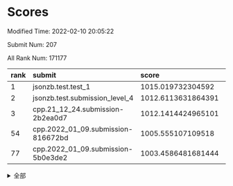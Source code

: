# Scores

Modified Time: 2022-02-10 20:05:22

Submit Num: 207

All Rank Num: 171177

| rank |               submit               |       score        |       sigma        | pk_num |
| :--- | :--------------------------------- | :----------------- | :----------------- | :----- |
| 1    | jsonzb.test.test_1                 | 1015.019732304592  | 0.8750998086879107 | 3304   |
| 2    | jsonzb.test.submission_level_4     | 1012.6113631864391 | 0.8049688159119656 | 3305   |
| 3    | cpp.21_12_24.submission-2b2ea0d7   | 1012.1414424965101 | 0.8084160879627027 | 3307   |
| 54   | cpp.2022_01_09.submission-816672bd | 1005.555107109518  | 0.7258051284507435 | 3305   |
| 77   | cpp.2022_01_09.submission-5b0e3de2 | 1003.4586481681444 | 0.7290115983449722 | 3307   |


<details>
<summary>全部</summary>

| rank |                 submit                 |       score        |       sigma        | pk_num |
| :--- | :------------------------------------- | :----------------- | :----------------- | :----- |
| 1    | jsonzb.test.test_1                     | 1015.019732304592  | 0.8750998086879107 | 3304   |
| 2    | jsonzb.test.submission_level_4         | 1012.6113631864391 | 0.8049688159119656 | 3305   |
| 3    | cpp.21_12_24.submission-2b2ea0d7       | 1012.1414424965101 | 0.8084160879627027 | 3307   |
| 4    | gobigger.level_3.submission_level_3_28 | 1011.6053072384937 | 0.8006148648364906 | 3306   |
| 5    | gobigger.level_3.submission_level_3_4  | 1011.5491587233357 | 0.753964546224685  | 3303   |
| 6    | gobigger.level_3.submission_level_3_42 | 1011.3178415073754 | 0.7500493323156944 | 3310   |
| 7    | gobigger.level_3.submission_level_3_34 | 1011.2287717372985 | 0.734265424486976  | 3311   |
| 8    | gobigger.level_3.submission_level_3_31 | 1011.1965353605372 | 0.755931707612145  | 3310   |
| 9    | gobigger.level_3.submission_level_3_48 | 1011.0363202151711 | 0.7839667297977886 | 3306   |
| 10   | gobigger.level_3.submission_level_3_22 | 1011.0072988504337 | 0.7459587570010261 | 3305   |
| 11   | gobigger.level_3.submission_level_3_10 | 1010.9853696685317 | 0.7692875809610819 | 3310   |
| 12   | gobigger.level_3.submission_level_3_46 | 1010.9579630924102 | 0.782272552109578  | 3306   |
| 13   | gobigger.level_3.submission_level_3_1  | 1010.8603027353074 | 0.7824621716653467 | 3311   |
| 14   | gobigger.level_3.submission_level_3_8  | 1010.8482231188345 | 0.7696037558353415 | 3312   |
| 15   | gobigger.level_3.submission_level_3_43 | 1010.7911513174936 | 0.7817396475291245 | 3304   |
| 16   | gobigger.level_3.submission_level_3_41 | 1010.5964301495967 | 0.7550172530062057 | 3306   |
| 17   | gobigger.level_3.submission_level_3_6  | 1010.562077986985  | 0.7692303822134352 | 3314   |
| 18   | gobigger.level_3.submission_level_3_9  | 1010.5468377569374 | 0.7505639965168761 | 3308   |
| 19   | gobigger.level_3.submission_level_3_45 | 1010.4854654496424 | 0.7664320926108726 | 3311   |
| 20   | gobigger.level_3.submission_level_3_23 | 1010.3773123567173 | 0.7728369040949953 | 3309   |
| 21   | gobigger.level_3.submission_level_3_26 | 1010.3381392994448 | 0.758902265923079  | 3308   |
| 22   | gobigger.level_3.submission_level_3_5  | 1010.3368657123045 | 0.7687040973962167 | 3307   |
| 23   | gobigger.level_3.submission_level_3_27 | 1010.1732136864777 | 0.7685883014056571 | 3310   |
| 24   | gobigger.level_3.submission_level_3_36 | 1010.0042997318048 | 0.7638710779005851 | 3311   |
| 25   | gobigger.level_3.submission_level_3_13 | 1009.9921452753258 | 0.7582051194286755 | 3310   |
| 26   | gobigger.level_3.submission_level_3_20 | 1009.9765025828355 | 0.7427848665589243 | 3305   |
| 27   | gobigger.level_3.submission_level_3_39 | 1009.9564434188055 | 0.7517919686299336 | 3305   |
| 28   | gobigger.level_3.submission_level_3_19 | 1009.9552689869838 | 0.7711715142060915 | 3309   |
| 29   | gobigger.level_3.submission_level_3_0  | 1009.9249659166848 | 0.7493172026431606 | 3306   |
| 30   | gobigger.level_3.submission_level_3_12 | 1009.8781620731693 | 0.7580664039299257 | 3307   |
| 31   | gobigger.level_3.submission_level_3_30 | 1009.8082557769961 | 0.7482334467397708 | 3304   |
| 32   | gobigger.level_3.submission_level_3_7  | 1009.801072025655  | 0.7651526445450784 | 3311   |
| 33   | gobigger.level_3.submission_level_3_37 | 1009.7994099197249 | 0.7466016494086861 | 3304   |
| 34   | gobigger.level_3.submission_level_3_2  | 1009.7301870747807 | 0.7503309551248377 | 3309   |
| 35   | gobigger.level_3.submission_level_3_44 | 1009.6825684899725 | 0.7461261931427318 | 3307   |
| 36   | gobigger.level_3.submission_level_3_11 | 1009.6808332031281 | 0.7570082502659263 | 3309   |
| 37   | gobigger.level_3.submission_level_3_17 | 1009.6611579636347 | 0.747072059361994  | 3308   |
| 38   | gobigger.level_3.submission_level_3_40 | 1009.5788127533262 | 0.763250643200166  | 3309   |
| 39   | gobigger.level_3.submission_level_3_49 | 1009.5741291587942 | 0.7549941360395058 | 3310   |
| 40   | gobigger.level_3.submission_level_3_47 | 1009.5365883894982 | 0.7613675496385408 | 3303   |
| 41   | gobigger.level_3.submission_level_3_29 | 1009.3337551507992 | 0.7502140124537233 | 3306   |
| 42   | gobigger.level_3.submission_level_3_38 | 1009.1129978722889 | 0.7386224976499461 | 3310   |
| 43   | gobigger.level_3.submission_level_3_16 | 1009.1046127662117 | 0.7533755901082115 | 3308   |
| 44   | gobigger.level_3.submission_level_3_24 | 1008.7396353988546 | 0.7201359992493851 | 3310   |
| 45   | gobigger.level_3.submission_level_3_14 | 1008.7379456095795 | 0.742246980848444  | 3305   |
| 46   | gobigger.level_3.submission_level_3_25 | 1008.7285060843126 | 0.7503630534372882 | 3305   |
| 47   | gobigger.level_3.submission_level_3_21 | 1008.6862627802495 | 0.7427114398512192 | 3304   |
| 48   | gobigger.level_3.submission_level_3_33 | 1008.5979443181219 | 0.7445353599894753 | 3308   |
| 49   | gobigger.level_3.submission_level_3_18 | 1008.5548093748932 | 0.7469392712508162 | 3311   |
| 50   | gobigger.level_3.submission_level_3_35 | 1008.4419654485959 | 0.748878805140428  | 3304   |
| 51   | gobigger.level_3.submission_level_3_15 | 1008.3210884260221 | 0.7606737430649088 | 3308   |
| 52   | gobigger.level_3.submission_level_3_32 | 1008.1466620414195 | 0.7373569912447087 | 3307   |
| 53   | gobigger.level_3.submission_level_3_3  | 1007.8033891896285 | 0.7356886273969153 | 3310   |
| 54   | cpp.2022_01_09.submission-816672bd     | 1005.555107109518  | 0.7258051284507435 | 3305   |
| 55   | gobigger.level_1.submission_level_1_21 | 1004.8700429635081 | 0.7284102654617559 | 3313   |
| 56   | gobigger.level_1.submission_level_1_31 | 1004.7670182664417 | 0.7221785956819553 | 3310   |
| 57   | gobigger.level_1.submission_level_1_15 | 1004.7298147484047 | 0.7256715926938478 | 3307   |
| 58   | gobigger.level_1.submission_level_1_11 | 1004.423573179492  | 0.7206099704877761 | 3304   |
| 59   | gobigger.level_1.submission_level_1_33 | 1004.2979002216621 | 0.7171649417374094 | 3314   |
| 60   | gobigger.level_1.submission_level_1_4  | 1004.2655241816196 | 0.73357481971902   | 3308   |
| 61   | gobigger.level_1.submission_level_1_13 | 1004.2359410028323 | 0.7113609713635803 | 3308   |
| 62   | gobigger.level_1.submission_level_1_19 | 1004.2143370709047 | 0.712612848584384  | 3305   |
| 63   | gobigger.level_1.submission_level_1_17 | 1004.1426448896676 | 0.7259056996190004 | 3307   |
| 64   | gobigger.level_1.submission_level_1_34 | 1004.0828806592104 | 0.7314778830133747 | 3306   |
| 65   | gobigger.level_1.submission_level_1_8  | 1003.9828420691194 | 0.7238469583737468 | 3309   |
| 66   | gobigger.level_1.submission_level_1_20 | 1003.9174168286531 | 0.7226776516698461 | 3314   |
| 67   | gobigger.level_1.submission_level_1_46 | 1003.7843685763346 | 0.719193957089859  | 3309   |
| 68   | gobigger.level_1.submission_level_1_5  | 1003.743150657225  | 0.7281189367297201 | 3307   |
| 69   | gobigger.level_1.submission_level_1_48 | 1003.7258755220228 | 0.7121544547908969 | 3310   |
| 70   | gobigger.level_1.submission_level_1_39 | 1003.6944728843021 | 0.7155739080615532 | 3308   |
| 71   | gobigger.level_1.submission_level_1_6  | 1003.6870038293072 | 0.7089152524471328 | 3310   |
| 72   | gobigger.level_1.submission_level_1_0  | 1003.6376014361243 | 0.725135428966839  | 3309   |
| 73   | gobigger.level_1.submission_level_1_10 | 1003.6302654181278 | 0.7227904258708999 | 3312   |
| 74   | gobigger.level_1.submission_level_1_35 | 1003.5675887032231 | 0.7190597179397195 | 3307   |
| 75   | gobigger.level_1.submission_level_1_22 | 1003.536623269497  | 0.717845424905471  | 3306   |
| 76   | gobigger.level_1.submission_level_1_1  | 1003.5264098865575 | 0.7107873371475469 | 3308   |
| 77   | cpp.2022_01_09.submission-5b0e3de2     | 1003.4586481681444 | 0.7290115983449722 | 3307   |
| 78   | gobigger.level_1.submission_level_1_29 | 1003.4170334791183 | 0.7222723281414836 | 3307   |
| 79   | gobigger.level_1.submission_level_1_38 | 1003.3622547054607 | 0.7163324815013818 | 3307   |
| 80   | gobigger.level_1.submission_level_1_16 | 1003.357692787608  | 0.7163477620358034 | 3312   |
| 81   | gobigger.level_1.submission_level_1_28 | 1003.3262422093964 | 0.7291795183011868 | 3304   |
| 82   | gobigger.level_1.submission_level_1_41 | 1003.277540314519  | 0.7163111305988898 | 3309   |
| 83   | gobigger.level_1.submission_level_1_36 | 1003.2711868360022 | 0.6986507329984643 | 3305   |
| 84   | gobigger.level_1.submission_level_1_32 | 1003.2046527036046 | 0.7193240624973498 | 3304   |
| 85   | gobigger.level_1.submission_level_1_37 | 1003.2034949247444 | 0.7112276209707582 | 3309   |
| 86   | gobigger.level_1.submission_level_1_14 | 1003.1973538044011 | 0.7128360282410265 | 3305   |
| 87   | gobigger.level_1.submission_level_1_27 | 1003.1892574221341 | 0.7143604530604367 | 3303   |
| 88   | gobigger.level_1.submission_level_1_44 | 1003.0365919853194 | 0.7208870014731498 | 3309   |
| 89   | gobigger.level_1.submission_level_1_45 | 1003.015449162884  | 0.720745755649402  | 3308   |
| 90   | gobigger.level_1.submission_level_1_30 | 1002.9688045642889 | 0.7101226504314536 | 3309   |
| 91   | gobigger.level_1.submission_level_1_49 | 1002.7364276934436 | 0.7102902042876608 | 3306   |
| 92   | gobigger.level_1.submission_level_1_26 | 1002.7228171780038 | 0.7201072910214182 | 3310   |
| 93   | gobigger.level_1.submission_level_1_12 | 1002.6512884779253 | 0.7112608750510327 | 3307   |
| 94   | gobigger.level_1.submission_level_1_7  | 1002.577832068424  | 0.7103910267354214 | 3306   |
| 95   | gobigger.level_1.submission_level_1_9  | 1002.5770014439919 | 0.716202542120123  | 3308   |
| 96   | gobigger.level_1.submission_level_1_47 | 1002.5748824004443 | 0.7096889819585762 | 3306   |
| 97   | gobigger.level_1.submission_level_1_43 | 1002.5519176853616 | 0.7097346758008539 | 3306   |
| 98   | gobigger.level_1.submission_level_1_23 | 1002.4908582310411 | 0.7078910107728551 | 3312   |
| 99   | gobigger.level_1.submission_level_1_25 | 1002.273225582301  | 0.712073672593344  | 3301   |
| 100  | gobigger.level_1.submission_level_1_40 | 1002.248444080923  | 0.7203199661353713 | 3310   |
| 101  | gobigger.level_1.submission_level_1_18 | 1002.2462045577853 | 0.7092255477564288 | 3307   |
| 102  | gobigger.level_1.submission_level_1_2  | 1001.899671857967  | 0.710542508516229  | 3310   |
| 103  | gobigger.level_1.submission_level_1_3  | 1001.7449189417418 | 0.7057835091025818 | 3304   |
| 104  | gobigger.level_1.submission_level_1_24 | 1001.340930089581  | 0.7106825963494933 | 3305   |
| 105  | gobigger.level_1.submission_level_1_42 | 1001.3058075580414 | 0.7107975766209745 | 3309   |
| 106  | gobigger.random.submission_random_48   | 997.33518047778    | 0.720348739283705  | 3305   |
| 107  | gobigger.random.submission_random_7    | 997.321096257129   | 0.6976343732300502 | 3307   |
| 108  | gobigger.random.submission_random_36   | 997.215412468314   | 0.7060078033420232 | 3311   |
| 109  | gobigger.random.submission_random_34   | 996.9044918474016  | 0.704746406814889  | 3305   |
| 110  | gobigger.random.submission_random_29   | 996.9017482378817  | 0.7059087187092079 | 3309   |
| 111  | gobigger.random.submission_random_28   | 996.7866758587095  | 0.6966371676246707 | 3312   |
| 112  | gobigger.random.submission_random_21   | 996.7169913414108  | 0.7058950299184862 | 3310   |
| 113  | gobigger.random.submission_random_38   | 996.6311147756963  | 0.7114880288057037 | 3306   |
| 114  | gobigger.random.submission_random_40   | 996.6246869683008  | 0.7016256171086392 | 3311   |
| 115  | gobigger.random.submission_random_14   | 996.6237265651703  | 0.700732950752807  | 3307   |
| 116  | gobigger.random.submission_random_6    | 996.4982938590782  | 0.7129800830967041 | 3308   |
| 117  | gobigger.random.submission_random_16   | 996.4205685446378  | 0.7186429879456377 | 3307   |
| 118  | gobigger.random.submission_random_24   | 996.4182145841567  | 0.713193986761171  | 3308   |
| 119  | gobigger.random.submission_random_23   | 996.3693062263196  | 0.7104927290444194 | 3312   |
| 120  | gobigger.random.submission_random_11   | 996.3632600864255  | 0.7107072494680133 | 3304   |
| 121  | gobigger.random.submission_random_15   | 996.3368971279593  | 0.7042425951518877 | 3308   |
| 122  | gobigger.random.submission_random_19   | 996.3250992919313  | 0.7112630677459666 | 3309   |
| 123  | gobigger.random.submission_random_1    | 996.3124258312001  | 0.7035975776085561 | 3304   |
| 124  | gobigger.random.submission_random_46   | 996.2438493064525  | 0.7219814017533176 | 3309   |
| 125  | gobigger.random.submission_random_2    | 996.234449843354   | 0.7063933290224341 | 3307   |
| 126  | gobigger.random.submission_random_0    | 996.0449521058899  | 0.7112327153410678 | 3308   |
| 127  | gobigger.random.submission_random_33   | 995.9383290024499  | 0.7068682212183147 | 3306   |
| 128  | gobigger.random.submission_random_42   | 995.9310138766621  | 0.721675722249775  | 3308   |
| 129  | gobigger.random.submission_random_30   | 995.930168473587   | 0.7175106766695882 | 3305   |
| 130  | gobigger.random.submission_random_5    | 995.8066845275508  | 0.7147252951780824 | 3305   |
| 131  | gobigger.random.submission_random_27   | 995.8019646655921  | 0.7044498512704868 | 3312   |
| 132  | gobigger.random.submission_random_17   | 995.80036246643    | 0.7138956784955013 | 3306   |
| 133  | gobigger.random.submission_random_3    | 995.773373958887   | 0.7146481889347609 | 3308   |
| 134  | gobigger.random.submission_random_45   | 995.7429922923147  | 0.6963985483862118 | 3309   |
| 135  | gobigger.random.submission_random_25   | 995.7260132909354  | 0.7218657665266023 | 3311   |
| 136  | gobigger.random.submission_random_4    | 995.672412645205   | 0.706233809489701  | 3310   |
| 137  | gobigger.random.submission_random_31   | 995.628336535949   | 0.7141421020225323 | 3310   |
| 138  | gobigger.random.submission_random_13   | 995.5953966553278  | 0.7139038003101017 | 3311   |
| 139  | gobigger.random.submission_random_22   | 995.5613645137731  | 0.722829741383992  | 3311   |
| 140  | gobigger.random.submission_random_39   | 995.5447383163321  | 0.7002901078674946 | 3309   |
| 141  | gobigger.random.submission_random_20   | 995.5292316001252  | 0.7022118153760925 | 3307   |
| 142  | gobigger.random.submission_random_37   | 995.5139399531636  | 0.7067607296499435 | 3305   |
| 143  | gobigger.random.submission_random_12   | 995.4289966873355  | 0.7109442465943748 | 3312   |
| 144  | gobigger.random.submission_random_47   | 995.421882871432   | 0.7178781262994329 | 3308   |
| 145  | gobigger.random.submission_random_43   | 995.4178313489734  | 0.7004377982206255 | 3301   |
| 146  | gobigger.random.submission_random_49   | 995.3259014338792  | 0.7179732915796744 | 3303   |
| 147  | gobigger.random.submission_random_32   | 995.2686335191142  | 0.7140831878338925 | 3302   |
| 148  | gobigger.random.submission_random_26   | 995.1118454903443  | 0.7177713303880516 | 3311   |
| 149  | gobigger.random.submission_random_18   | 995.0896782906387  | 0.7249530482696647 | 3306   |
| 150  | gobigger.random.submission_random_8    | 995.075462331254   | 0.7241910977593357 | 3306   |
| 151  | gobigger.random.submission_random_35   | 994.7943154139746  | 0.711364218241649  | 3302   |
| 152  | gobigger.random.submission_random_10   | 994.7226385399517  | 0.7161280274610844 | 3312   |
| 153  | gobigger.random.submission_random_44   | 994.6492754699713  | 0.7146964132700971 | 3312   |
| 154  | gobigger.random.submission_random_9    | 994.5658804168685  | 0.716662269668986  | 3308   |
| 155  | gobigger.level_2.submission_level_2_2  | 994.2710542444045  | 0.7274214763399515 | 3308   |
| 156  | gobigger.random.submission_random_41   | 994.254713670964   | 0.7297802630670919 | 3306   |
| 157  | gobigger.level_2.submission_level_2_23 | 993.3014757414119  | 0.7222872262900237 | 3306   |
| 158  | gobigger.level_2.submission_level_2_34 | 993.269174427092   | 0.7400019940415992 | 3312   |
| 159  | gobigger.level_2.submission_level_2_6  | 993.2351407988168  | 0.7362921165979578 | 3310   |
| 160  | gobigger.level_2.submission_level_2_12 | 993.2328606509819  | 0.7248088557085328 | 3310   |
| 161  | gobigger.level_2.submission_level_2_14 | 993.2093801761384  | 0.7413645217083115 | 3306   |
| 162  | gobigger.level_2.submission_level_2_20 | 992.953902962713   | 0.7365352012265676 | 3305   |
| 163  | gobigger.level_2.submission_level_2_37 | 992.9270074277522  | 0.7397229238617159 | 3305   |
| 164  | gobigger.level_2.submission_level_2_29 | 992.9130541462453  | 0.7274906961700598 | 3308   |
| 165  | gobigger.level_2.submission_level_2_15 | 992.8859420535738  | 0.7516709081291965 | 3310   |
| 166  | gobigger.level_2.submission_level_2_8  | 992.8706875745918  | 0.7443144401616234 | 3302   |
| 167  | gobigger.level_2.submission_level_2_7  | 992.8440782575788  | 0.7218502809632336 | 3315   |
| 168  | gobigger.level_2.submission_level_2_38 | 992.7862476838598  | 0.7337138430974942 | 3309   |
| 169  | gobigger.level_2.submission_level_2_43 | 992.7861622115803  | 0.7328204968584141 | 3305   |
| 170  | gobigger.level_2.submission_level_2_17 | 992.6294395532019  | 0.7588558998307418 | 3304   |
| 171  | gobigger.level_2.submission_level_2_18 | 992.5694124581894  | 0.7363600081457319 | 3307   |
| 172  | gobigger.level_2.submission_level_2_5  | 992.4664884448044  | 0.7342330166506641 | 3311   |
| 173  | gobigger.level_2.submission_level_2_30 | 992.4284849650076  | 0.7232147842294413 | 3307   |
| 174  | gobigger.level_2.submission_level_2_11 | 992.3029267148665  | 0.7500646463190344 | 3309   |
| 175  | gobigger.level_2.submission_level_2_45 | 992.2943904183143  | 0.7519145002682744 | 3309   |
| 176  | gobigger.level_2.submission_level_2_21 | 992.2656722298929  | 0.7460047508077123 | 3308   |
| 177  | gobigger.level_2.submission_level_2_4  | 992.0936199265118  | 0.7620457895293602 | 3306   |
| 178  | gobigger.level_2.submission_level_2_26 | 992.0918816173412  | 0.7286264727415594 | 3311   |
| 179  | gobigger.level_2.submission_level_2_49 | 992.0896570324359  | 0.7456036935638567 | 3306   |
| 180  | gobigger.level_2.submission_level_2_39 | 992.0825574880876  | 0.7490229238245404 | 3305   |
| 181  | gobigger.level_2.submission_level_2_48 | 992.0516722380283  | 0.7429007527438843 | 3309   |
| 182  | gobigger.level_2.submission_level_2_1  | 992.0508007109953  | 0.7335458321792986 | 3312   |
| 183  | gobigger.level_2.submission_level_2_44 | 991.9941174041792  | 0.7457229360344712 | 3306   |
| 184  | gobigger.level_2.submission_level_2_42 | 991.9695071658422  | 0.7459903013074415 | 3310   |
| 185  | gobigger.level_2.submission_level_2_27 | 991.9559333776918  | 0.7425616626595062 | 3306   |
| 186  | gobigger.level_2.submission_level_2_3  | 991.7801069023019  | 0.7331313481120042 | 3306   |
| 187  | gobigger.level_2.submission_level_2_35 | 991.7721526650505  | 0.7379936633270033 | 3313   |
| 188  | gobigger.level_2.submission_level_2_0  | 991.6898581309644  | 0.7363299833582987 | 3307   |
| 189  | gobigger.level_2.submission_level_2_28 | 991.6041826157578  | 0.7368120495052143 | 3305   |
| 190  | gobigger.level_2.submission_level_2_19 | 991.5654862018569  | 0.7526520883344279 | 3307   |
| 191  | gobigger.level_2.submission_level_2_16 | 991.5216937305956  | 0.7591179123877636 | 3313   |
| 192  | gobigger.level_2.submission_level_2_32 | 991.4327492902315  | 0.7466180372470226 | 3311   |
| 193  | gobigger.level_2.submission_level_2_22 | 991.32783148846    | 0.7498565698735973 | 3306   |
| 194  | gobigger.level_2.submission_level_2_13 | 991.3056570803477  | 0.753513007460404  | 3309   |
| 195  | gobigger.level_2.submission_level_2_47 | 991.2098991286312  | 0.7414638436511556 | 3308   |
| 196  | gobigger.level_2.submission_level_2_36 | 991.2056152575531  | 0.7512303349631805 | 3303   |
| 197  | gobigger.level_2.submission_level_2_40 | 991.1575953152843  | 0.7394998678220942 | 3303   |
| 198  | gobigger.level_2.submission_level_2_46 | 991.1012528794186  | 0.7503184823185828 | 3303   |
| 199  | gobigger.level_2.submission_level_2_10 | 990.9696726242859  | 0.7598437565415149 | 3311   |
| 200  | gobigger.level_2.submission_level_2_31 | 990.9693721436449  | 0.7464951943888245 | 3308   |
| 201  | gobigger.level_2.submission_level_2_33 | 990.9274331764054  | 0.7511532125766904 | 3308   |
| 202  | gobigger.level_2.submission_level_2_41 | 990.7057981125492  | 0.7452040529372859 | 3309   |
| 203  | gobigger.level_2.submission_level_2_9  | 990.5766434357852  | 0.7469398894328866 | 3308   |
| 204  | gobigger.level_2.submission_level_2_25 | 990.4465910968029  | 0.7410344458823471 | 3306   |
| 205  | gobigger.level_2.submission_level_2_24 | 990.176134163079   | 0.7348460683648704 | 3311   |
| 206  | gobigger.none.submission_none_0        | 979.2997423075436  | 1.190013625626284  | 3312   |
| 207  | gobigger.none.submission_none_1        | 978.4059241112751  | 1.209591173100342  | 3311   |

</details>